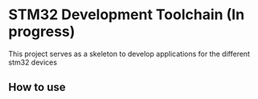 # STM32 Development Toolchain (In progress)

This project serves as a skeleton to develop applications for the different stm32 devices

## How to use
